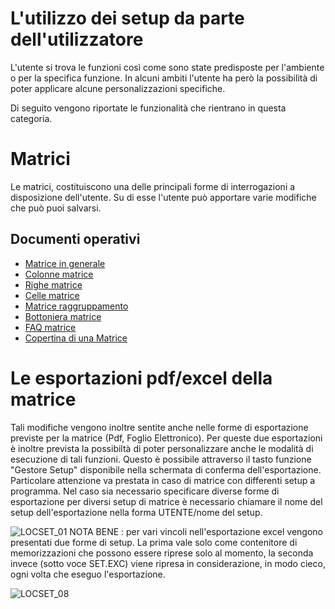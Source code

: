 # L'utilizzo dei setup da parte dell'utilizzatore

L'utente si trova le funzioni così come sono state predisposte per l'ambiente o per la specifica funzione. In alcuni ambiti l'utente ha però la possibilità di poter applicare alcune personalizzazioni specifiche.

Di seguito vengono riportate le funzionalità che rientrano in questa categoria.

# Matrici

Le matrici, costituiscono una delle principali forme di interrogazioni a disposizione dell'utente. Su di esse l'utente può apportare varie modifiche che può puoi salvarsi.

## Documenti operativi
- [Matrice in generale](Sorgenti/DOC_OPE/TA/B£AMO/LOCEXB_A1)
- [Colonne matrice](Sorgenti/DOC_OPE/TA/B£AMO/LOCEXB_A2)
- [Righe matrice](Sorgenti/DOC_OPE/TA/B£AMO/LOCEXB_A3)
- [Celle matrice](Sorgenti/DOC_OPE/TA/B£AMO/LOCEXB_A4)
- [Matrice raggruppamento](Sorgenti/DOC_OPE/TA/B£AMO/LOCEXB_A5)
- [Bottoniera matrice](Sorgenti/DOC_OPE/TA/B£AMO/LOCEXB_A6)
- [FAQ matrice](Sorgenti/DOC_OPE/TA/B£AMO/LOCEXB_A7)
- [Copertina di una Matrice](Sorgenti/DOC_OPE/TA/B£AMO/LOCEXB_A8)

# Le esportazioni pdf/excel della matrice

Tali modifiche vengono inoltre sentite anche nelle forme di esportazione previste per la matrice (Pdf, Foglio Elettronico). Per queste due esportazioni è inoltre prevista la possibiltà di poter personalizzare anche le modalità di esecuzione di tali funzioni. Questo è possibile attraverso il tasto funzione "Gestore Setup" disponibile nella schermata di conferma dell'esportazione.
Particolare attenzione va prestata in caso di matrice con differenti setup a programma. Nel caso sia necessario specificare diverse forme di esportazione per diversi setup di matrice è necessario chiamare il nome del setup dell'esportazione nella forma UTENTE/nome del setup.

![LOCSET_01](http://localhost:3000/immagini/LOCSET_04/LOCSET_01.png)
NOTA BENE :  per vari vincoli nell'esportazione excel vengono presentati due forme di setup. La prima vale solo come contenitore di memorizzazioni che possono essere riprese solo al momento, la seconda invece (sotto voce SET.EXC) viene ripresa in considerazione, in modo cieco, ogni volta che eseguo l'esportazione.

![LOCSET_08](http://localhost:3000/immagini/LOCSET_04/LOCSET_08.png)